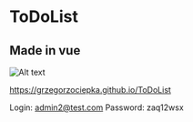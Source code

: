 # ToDoList 
## Made in vue

![Alt text](public/readmePhoto.jpg?raw=true "Todo List Vue")

https://grzegorzociepka.github.io/ToDoList

Login: admin2@test.com
Password: zaq12wsx


